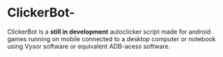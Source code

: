 # ClickerBot-
ClickerBot is a **still in development** autoclicker script made for android games running on mobile connected to a desktop computer or notebook using Vysor software or equivalent ADB-acess software.

